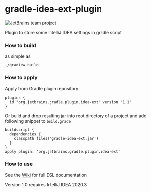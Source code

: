 # gradle-idea-ext-plugin

[![JetBrains team project](http://jb.gg/badges/team.svg)](https://confluence.jetbrains.com/display/ALL/JetBrains+on+GitHub)

Plugin to store some IntelliJ IDEA settings in gradle script

### How to build

as simple as

    ./gradlew build

### How to apply

Apply from Gradle plugin repository

    plugins {
      id "org.jetbrains.gradle.plugin.idea-ext" version "1.1"
    }

Or build and drop resulting jar into root directory of a project and add following snippet to `build.grade`

    buildscript {
      dependencies {
        classpath files('gradle-idea-ext.jar')
      }
    }
    apply plugin: 'org.jetbrains.gradle.plugin.idea-ext'

### How to use

See the [Wiki](https://github.com/JetBrains/gradle-idea-ext-plugin/wiki) for full DSL documentation


Version 1.0 requires IntelliJ IDEA 2020.3
